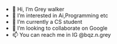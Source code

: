 - 👋 Hi, I’m Grey walker
- 👀 I’m interested in Ai,Programming etc
- 🌱 I’m currently a CS student
- 💞️ I’m looking to collaborate on Google
- 📫 You can reach me in IG @bqz.n.grey

<!---
bikkuvro/bikkuvro is a ✨ special ✨ repository because its `README.md` (this file) appears on your GitHub profile.
You can click the Preview link to take a look at your changes.
--->
